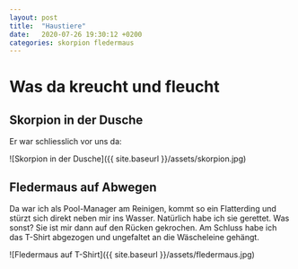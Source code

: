 ```yaml
---
layout: post
title:  "Haustiere"
date:   2020-07-26 19:30:12 +0200
categories: skorpion fledermaus
---
```

# Was da kreucht und fleucht

## Skorpion in der Dusche

Er war schliesslich vor uns da:

![Skorpion in der Dusche]({{ site.baseurl }}/assets/skorpion.jpg)


## Fledermaus auf Abwegen

Da war ich als Pool-Manager am Reinigen, kommt so ein Flatterding und stürzt sich direkt neben mir ins Wasser.
Natürlich habe ich sie gerettet.
Was sonst?
Sie ist mir dann auf den Rücken gekrochen.
Am Schluss habe ich das T-Shirt abgezogen und ungefaltet an die Wäscheleine gehängt.

![Fledermaus auf T-Shirt]({{ site.baseurl }}/assets/fledermaus.jpg)
